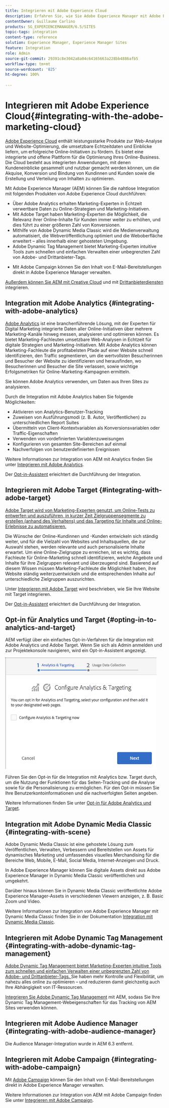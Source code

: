 ```yaml
---
title: Integrieren mit Adobe Experience Cloud
description: Erfahren Sie, wie Sie Adobe Experience Manager mit Adobe Experience Cloud integrieren.
contentOwner: Guillaume Carlino
products: SG_EXPERIENCEMANAGER/6.5/SITES
topic-tags: integration
content-type: reference
solution: Experience Manager, Experience Manager Sites
feature: Integration
role: Admin
source-git-commit: 29391c8e3042a8a04c64165663a228bb4886afb5
workflow-type: tm+mt
source-wordcount: '825'
ht-degree: 100%

---
```


# Integrieren mit Adobe Experience Cloud{#integrating-with-the-adobe-marketing-cloud}

[Adobe Experience Cloud](https://business.adobe.com/de/products/marketing-cloud/main.html) enthält leistungsstarke Produkte zur Web-Analyse und Website-Optimierung, die umsetzbare Echtzeitdaten und Einblicke liefern, um erfolgreiche Online-Initiativen zu fördern. Es bietet eine integrierte und offene Plattform für die Optimierung Ihres Online-Business. Die Cloud besteht aus integrierten Anwendungen, mit denen Kundeneinblicke gesammelt und nutzbar gemacht werden können, um die Akquise, Konversion und Bindung von Kundinnen und Kunden sowie die Erstellung und Verteilung von Inhalten zu optimieren.

Mit Adobe Experience Manager (AEM) können Sie die nahtlose Integration mit folgenden Produkten von Adobe Experience Cloud durchführen:

* Über Adobe Analytics erhalten Marketing-Experten in Echtzeit verwertbare Daten zu Online-Strategien und Marketing-Initiativen.
* Mit Adobe Target haben Marketing-Experten die Möglichkeit, die Relevanz ihrer Online-Inhalte für Kunden immer weiter zu erhöhen, und dies führt zu einer größeren Zahl von Konversionen.
* Mithilfe von Adobe Dynamic Media Classic wird die Medienverwaltung automatisiert, die Webveröffentlichung optimiert und die Weboberfläche erweitert – alles innerhalb einer gehosteten Umgebung.
* Adobe Dynamic Tag Management bietet Marketing-Experten intuitive Tools zum schnellen und einfachen Verwalten einer unbegrenzten Zahl von Adobe- und Drittanbieter-Tags.
<!-- Search&Promote is end of life as of September 1, 2022 * Adobe Search&Promote gives marketers the ability to control and optimize the search results on their sites. -->
* Mit Adobe Campaign können Sie den Inhalt von E-Mail-Bereitstellungen direkt in Adobe Experience Manager verwalten.

[Außerdem können Sie AEM mit Creative Cloud](/help/assets/aem-cc-integration-best-practices.md) und mit [Drittanbieterdiensten](/help/sites-administering/third-party-services.md) integrieren.

## Integration mit Adobe Analytics {#integrating-with-adobe-analytics}

[Adobe Analytics](https://business.adobe.com/de/products/analytics/adobe-analytics.html) ist eine branchenführende Lösung, mit der Experten für Digital Marketing integrierte Daten aller Online-Initiativen über mehrere Marketing-Kanäle hinweg messen, analysieren und optimieren können. Es bietet Marketing-Fachleuten umsetzbare Web-Analysen in Echtzeit für digitale Strategien und Marketing-Initiativen. Mit Adobe Analytics können Marketing-Fachleute die profitabelsten Pfade auf einer Website schnell identifizieren, den Traffic segmentieren, um die wertvollsten Besucherinnen und Besucher der Website zu identifizieren und herausfinden, wo Besucherinnen und Besucher die Site verlassen, sowie wichtige Erfolgsmetriken für Online-Marketing-Kampagnen ermitteln.

Sie können Adobe Analytics verwenden, um Daten aus Ihren Sites zu analysieren.

Durch die Integration mit Adobe Analytics haben Sie folgende Möglichkeiten:

* Aktivieren von Analytics-Benutzer-Tracking
* Zuweisen von Ausführungsmodi (z. B. Autor, Veröffentlichen) zu unterschiedlichen Report Suites
* Übermitteln von Client-Kontextvariablen als Konversionsvariablen oder Traffic-Eigenschaften
* Verwenden von vordefinierten Variablenzuweisungen
* Konfigurieren von gesamten Site-Bereichen auf einmal
* Nachverfolgen von benutzerdefinierten Ereignissen

Weitere Informationen zur Integration von AEM mit Analytics finden Sie unter [Integrieren mit Adobe Analytics](/help/sites-administering/adobeanalytics.md).

Der [Opt-in-Assistent](/help/sites-administering/opt-in.md) erleichtert die Durchführung der Integration.

## Integrieren mit Adobe Target {#integrating-with-adobe-target}

[Adobe Target wird von Marketing-Experten genutzt, um Online-Tests zu entwerfen und auszuführen, in kurzer Zeit Zielgruppensegmente zu erstellen (anhand des Verhaltens) und das Targeting für Inhalte und Online-Erlebnisse zu automatisieren.](https://business.adobe.com/de/products/target/adobe-target.html)

Die Wünsche der Online-Kundinnen und -Kunden entwickeln sich ständig weiter, und für die Vielzahl von Websites und Inhaltsquellen, die zur Auswahl stehen, werden relevante und auch personalisierte Inhalte erwartet. Um eine Online-Zielgruppe zu erreichen, ist es wichtig, dass Fachleute für Online-Marketing schnell identifizieren, welche Angebote und Inhalte für ihre Zielgruppen relevant und überzeugend sind. Basierend auf diesem Wissen müssen Marketing-Fachleute die Möglichkeit haben, ihre Website ständig weiterzuentwickeln und die entsprechenden Inhalte auf unterschiedliche Zielgruppen auszurichten.

Unter [Integrieren mit Adobe Target](/help/sites-administering/target.md) wird beschrieben, wie Sie Ihre Website mit Target integrieren.

Der [Opt-in-Assistent](/help/sites-administering/opt-in.md) erleichtert die Durchführung der Integration.

## Opt-in für Analytics und Target {#opting-in-to-analytics-and-target}

AEM verfügt über ein einfaches Opt-in-Verfahren für die Integration mit Adobe Analytics und Adobe Target. Wenn Sie sich als Admin anmelden und zur Projektekonsole navigieren, wird ein Opt-in-Assistent angezeigt.

![chlimage_1-107](assets/chlimage_1-107a.png)

Führen Sie den Opt-in für die Integration mit Analytics bzw. Target durch, um die Nutzung der Funktionen für das Seiten-Tracking und die Analyse sowie für die Personalisierung zu ermöglichen. Für den Opt-in müssen Sie Ihre Benutzerkontoinformationen und die nachverfolgten Seiten angeben.

Weitere Informationen finden Sie unter [Opt-in für Adobe Analytics und Target](/help/sites-administering/opt-in.md).

## Integration mit Adobe Dynamic Media Classic {#integrating-with-scene}

Adobe Dynamic Media Classic ist eine gehostete Lösung zum Veröffentlichen, Verwalten, Verbessern und Bereitstellen von Assets für dynamisches Marketing und umfassendes visuelles Merchandising für die Bereiche Web, Mobile, E-Mail, Social Media, Internet-Anzeigen und Druck.

In Adobe Experience Manager können Sie digitale Assets direkt aus Adobe Experience Manager in Dynamic Media Classic veröffentlichen und umgekehrt.

Darüber hinaus können Sie in Dynamic Media Classic veröffentlichte Adobe Experience Manager-Assets in verschiedenen Viewern anzeigen, z. B. Basic Zoom und Video.

Weitere Informationen zur Integration von Adobe Experience Manager mit Dynamic Media Classic finden Sie in der Dokumentation [Integration mit Dynamic Media Classic](/help/sites-administering/scene7.md).

## Integrieren mit Adobe Dynamic Tag Management {#integrating-with-adobe-dynamic-tag-management}

[Adobe Dynamic Tag Management bietet Marketing-Experten intuitive Tools zum schnellen und einfachen Verwalten einer unbegrenzten Zahl von Adobe- und Drittanbieter-Tags. ](https://business.adobe.com/de/products/experience-platform/adobe-experience-platform.html) Sie haben mehr Kontrolle und Flexibilität, um nahezu alles online zu optimieren – und reduzieren damit gleichzeitig auch Ihre Abhängigkeit von IT-Ressourcen.

[Integrieren Sie Adobe Dynamic Tag Management](/help/sites-administering/dtm.md) mit AEM, sodass Sie Ihre Dynamic Tag Management-Webeigenschaften für das Tracking von AEM Sites verwenden können.

## Integrieren mit Adobe Audience Manager {#integrating-with-adobe-audience-manager}

Die Audience Manager-Integration wurde in AEM 6.3 entfernt.

<!-- Search&Promote is end of life as of September 1, 2022 ## Integrating with Search&Promote {#integrating-with-search-promote} -->

<!-- Search&Promote is end of life as of September 1, 2022 Adobe Search&Promote enables marketers to optimizehow visitors browse, find, compare, and select relevant products and content on web and mobile sites. Businesses can easily promote priority items based on business objectives and visitor intent, and automate merchandising and promotions activity via KPI-based triggers or metrics. -->

<!-- Search&Promote is end of life as of September 1, 2022 Adobe Search&Promote is a reliable and scalable hosted site search application, capable of scaling to millions of pages or products, for heavily visited online businesses ranging from retail to news sites. It offers unprecedented levels of marketer control and metrics-based relevance. -->

<!-- Search&Promote is end of life as of September 1, 2022 For information about integrating AEM and Search&Promote, see [Integrating with Adobe Search&Promote](/help/sites-administering/search-and-promote.md). -->

## Integrieren mit Adobe Campaign {#integrating-with-adobe-campaign}

Mit [Adobe Campaign](https://business.adobe.com/de/products/campaign/adobe-campaign.html) können Sie den Inhalt von E-Mail-Bereitstellungen direkt in Adobe Experience Manager verwalten.

Weitere Informationen zur Integration von AEM mit Adobe Campaign finden Sie unter [Integrieren mit Adobe Campaign](/help/sites-administering/campaignstandard.md).